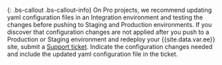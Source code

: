 {: .bs-callout .bs-callout-info}
On Pro projects, we recommend updating yaml configuration files in an Integration environment and testing the changes before pushing to Staging and Production environments. If you discover that configuration changes are not applied after you push to a Production or Staging environment and redeploy your {{site.data.var.ee}} site, submit a [Support ticket](http://support.magento.com). Indicate the configuration changes needed and include the updated yaml configuration file in the ticket.
